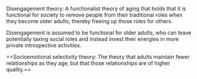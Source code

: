 Disengagement theory: A functionalist theory of aging that holds that it is functional for society to remove people from their traditional roles when they become older adults, thereby freeing up those roles for others.

Disengagement is assumed to be functional for older adults, who can leave potentially taxing social roles and instead invest their energies in more private introspective activities.

==Socioemotional selectivity theory: The theory that adults maintain fewer relationships as they age, but that those relationships are of higher quality.==

